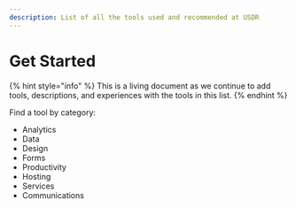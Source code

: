 ```yaml
---
description: List of all the tools used and recommended at USDR
---
```


# Get Started

{% hint style="info" %}
This is a living document as we continue to add tools, descriptions, and experiences with the tools in this list.
{% endhint %}

Find a tool by category:

* Analytics
* Data
* Design
* Forms
* Productivity
* Hosting
* Services
* Communications



